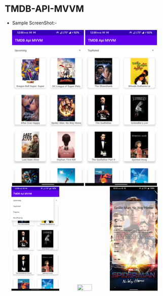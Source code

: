 # TMDB-API-MVVM


- Sample ScreenShot:-

<div align="center">
<img src="https://github.com/manjeetdeswal/TMDB-API-MVVM/blob/master/ss/Screenshot_20220902-120002_TMDB%20Api%20MVVM.png" width=45% height=30%/>
<img src="https://github.com/manjeetdeswal/TMDB-API-MVVM/blob/master/ss/Screenshot_20220902-120008_TMDB%20Api%20MVVM.png" width=45% height=30%/>
<img src="https://github.com/manjeetdeswal/TMDB-API-MVVM/blob/master/ss/Screenshot_20220902-120012_TMDB%20Api%20MVVM.png" width=30% height=30%/>
<img src="https://github.com/manjeetdeswal/TMDB-API-MVVM/blob/master/ss/creenshot_20220902-120029_TMDB%20Api%20MVVM.pngScreenshot_20220902-120249_TMDB Api MVVM.png" width=30% height=30%/>
<img src="https://github.com/manjeetdeswal/TMDB-API-MVVM/blob/master/ss/Screenshot_20220902-120249_TMDB%20Api%20MVVM.png" width=30% height=30%/>
</div>
